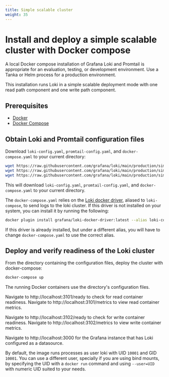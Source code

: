 ```yaml
---
title: Simple scalable cluster
weight: 35
---
```

# Install and deploy a simple scalable cluster with Docker compose

A local Docker compose installation of Grafana Loki and Promtail is appropriate for an evaluation, testing, or development environment.
Use a Tanka or Helm process for a production environment.

This installation runs Loki in a simple scalable  deployment mode with one read path component and one write path component.

## Prerequisites

- [Docker](https://docs.docker.com/install)
- [Docker Compose](https://docs.docker.com/compose/install)

## Obtain Loki and Promtail configuration files

Download `loki-config.yaml`, `promtail-config.yaml`, and `docker-compose.yaml` to your current directory:

```bash
wget https://raw.githubusercontent.com/grafana/loki/main/production/simple-scalable/promtail-config.yaml -O promtail-config.yaml
wget https://raw.githubusercontent.com/grafana/loki/main/production/simple-scalable/loki-config.yaml -O loki-config.yaml
wget https://raw.githubusercontent.com/grafana/loki/main/production/simple-scalable/docker-compose.yaml -O docker-compose.yaml
```

This will download `loki-config.yaml`, `promtail-config.yaml`, and `docker-compose.yaml` to your current directory.

The `docker-compose.yaml` relies on the [Loki docker driver](https://grafana.com/docs/loki/latest/clients/docker-driver/), 
aliased to `loki-compose`, to send logs to the loki cluster. If this driver is not installed on your system, you can install it by running the following:

```bash
docker plugin install grafana/loki-docker-driver:latest --alias loki-compose --grant-all-permissions
```

If this driver is already installed, but under a different alias, you will have to change `docker-compose.yaml` to use the correct alias.

## Deploy and verify readiness of the Loki cluster

From the directory containing the configuration files, deploy the cluster with docker-compose:

```bash
docker-compose up
```

The running Docker containers use the directory's configuration files.

Navigate to http://localhost:3101/ready to check for read container readiness.
Navigate to http://localhost:3101/metrics to view read container metrics.

Navigate to http://localhost:3102/ready to check for write container readiness.
Navigate to http://localhost:3102/metrics to view write container metrics.

Navigate to http://localhost:3000 for the Grafana instance that has Loki configured as a datasource.

By default, the image runs processes as user loki with  UID `10001` and GID `10001`.
You can use a different user, specially if you are using bind mounts, by specifying the UID with a `docker run` command and using `--user=UID` with numeric UID suited to your needs.
